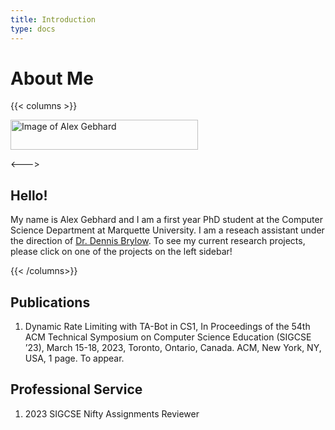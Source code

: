 ```yaml
---
title: Introduction
type: docs
---
```


# About Me

{{< columns >}}

<img src="alex.jpeg" width="300" height="48" title="Image of Alex Gebhard" alt="Image of Alex Gebhard">

<--->

## Hello!

My name is Alex Gebhard and I am a first year PhD student at the Computer Science Department at Marquette University.  I am a reseach assistant under the direction of [Dr. Dennis Brylow](https://www.cs.mu.edu/~brylow/). To see my current research projects, please click on one of the projects on the left sidebar!

{{< /columns>}}

## Publications
1. Dynamic Rate Limiting with TA-Bot in CS1, In Proceedings of the 54th ACM Technical Symposium on Computer Science Education (SIGCSE ’23), March 15-18, 2023, Toronto, Ontario, Canada. ACM, New York, NY, USA, 1 page. To appear.

## Professional Service

1. 2023 SIGCSE Nifty Assignments Reviewer 